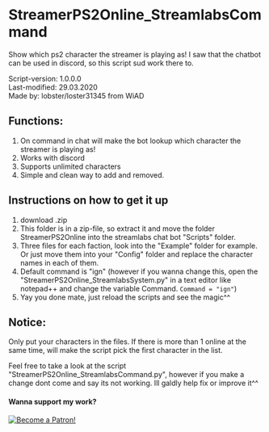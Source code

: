 # StreamerPS2Online_StreamlabsCommand
Show which ps2 character the streamer is playing as!
I saw that the chatbot can be used in discord, so this script sud work there to.

Script-version: 1.0.0.0                     
Last-modified: 29.03.2020                     
Made by: lobster/loster31345 from WiAD                           

## Functions:
1. On command in chat will make the bot lookup which character the streamer is playing as!
2. Works with discord
3. Supports unlimited characters
4. Simple and clean way to add and removed.


## Instructions on how to get it up
1. download .zip
2. This folder is in a zip-file, so extract it and move the folder StreamerPS2Online
 into the streamlabs chat bot "Scripts" folder.
3. Three files for each faction, look into the "Example" folder for example.
Or just move them into your "Config" folder and replace the character names in each of them.
4. Default command is "ign" (however if you wanna change this, open the "StreamerPS2Online_StreamlabsSystem.py" in a text editor like notepad++ and change the variable Command. ```Command = "ign"```)
6. Yay you done mate, just reload the scripts and see the magic^^

## Notice:
Only put your characters in the files. If there is more than 1 online at the same time, will make the script pick the first character in the list.

Feel free to take a look at the script "StreamerPS2Online_StreamlabsCommand.py", however if you make a change dont come and say its not working. Ill galdly help fix or improve it^^



#### Wanna support my work?                                                    
[![Become a Patron!](https://i.imgur.com/BbE01dL.png)](https://www.patreon.com/bePatron?u=31657981)
